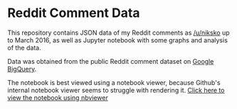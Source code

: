 # Reddit Comment Data

This repository contains JSON data of my Reddit comments as [/u/niksko](https://www.reddit.com/user/niksko) up to
March 2016, as well as Jupyter notebook with some graphs and analysis of the data.

Data was obtained from the public Reddit comment dataset on [Google BigQuery](https://bigquery.cloud.google.com/).

The notebook is best viewed using a notebook viewer, because Github's internal notebook viewer seems to struggle with
rendering it. [Click here to view the notebook using nbviewer](http://nbviewer.jupyter.org/github/Niksko/redditCommentData/blob/master/CommentAnalysis.ipynb)
